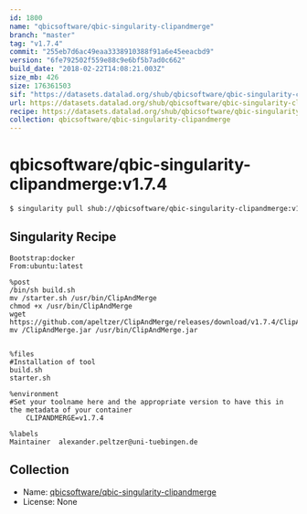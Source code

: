 ```yaml
---
id: 1800
name: "qbicsoftware/qbic-singularity-clipandmerge"
branch: "master"
tag: "v1.7.4"
commit: "255eb7d6ac49eaa3338910388f91a6e45eeacbd9"
version: "6fe792502f559e88c9e6bf5b7ad0c662"
build_date: "2018-02-22T14:08:21.003Z"
size_mb: 426
size: 176361503
sif: "https://datasets.datalad.org/shub/qbicsoftware/qbic-singularity-clipandmerge/v1.7.4/2018-02-22-255eb7d6-6fe79250/6fe792502f559e88c9e6bf5b7ad0c662.simg"
url: https://datasets.datalad.org/shub/qbicsoftware/qbic-singularity-clipandmerge/v1.7.4/2018-02-22-255eb7d6-6fe79250/
recipe: https://datasets.datalad.org/shub/qbicsoftware/qbic-singularity-clipandmerge/v1.7.4/2018-02-22-255eb7d6-6fe79250/Singularity
collection: qbicsoftware/qbic-singularity-clipandmerge
---
```


# qbicsoftware/qbic-singularity-clipandmerge:v1.7.4

```bash
$ singularity pull shub://qbicsoftware/qbic-singularity-clipandmerge:v1.7.4
```

## Singularity Recipe

```singularity
Bootstrap:docker
From:ubuntu:latest

%post
/bin/sh build.sh
mv /starter.sh /usr/bin/ClipAndMerge
chmod +x /usr/bin/ClipAndMerge
wget https://github.com/apeltzer/ClipAndMerge/releases/download/v1.7.4/ClipAndMerge.jar
mv /ClipAndMerge.jar /usr/bin/ClipAndMerge.jar


%files
#Installation of tool
build.sh
starter.sh

%environment
#Set your toolname here and the appropriate version to have this in the metadata of your container
    CLIPANDMERGE=v1.7.4

%labels
Maintainer	alexander.peltzer@uni-tuebingen.de
```

## Collection

 - Name: [qbicsoftware/qbic-singularity-clipandmerge](https://github.com/qbicsoftware/qbic-singularity-clipandmerge)
 - License: None

